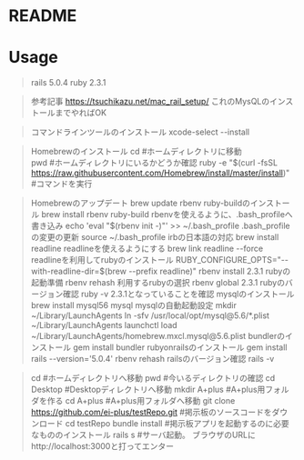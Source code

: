 # README

# Usage



> rails 5.0.4
> ruby 2.3.1



>参考記事
https://tsuchikazu.net/mac_rail_setup/
これのMysQLのインストールまでやればOK



>コマンドラインツールのインストール
xcode-select --install

>Homebrewのインストール
cd  #ホームディレクトリに移動 <br>
pwd #ホームディレクトリにいるかどうか確認
ruby -e "$(curl -fsSL https://raw.githubusercontent.com/Homebrew/install/master/install)"  #コマンドを実行

>Homebrewのアップデート
brew update
>rbenv ruby-buildのインストール
brew install rbenv ruby-build
>rbenvを使えるように、.bash_profileへ書き込み
echo 'eval "$(rbenv init -)"' >> ~/.bash_profile
>.bash_profileの変更の更新
source ~/.bash_profile
>irbの日本語の対応
brew install readline
>readlineを使えるようにする
brew link readline --force
>readlineを利用してrubyのインストール
RUBY_CONFIGURE_OPTS="--with-readline-dir=$(brew --prefix readline)"
rbenv install 2.3.1
>rubyの起動準備
rbenv rehash
>利用するrubyの選択
rbenv global 2.3.1
>rubyのバージョン確認
ruby -v
2.3.1となっていることを確認
>mysqlのインストール
brew install mysql56 mysql
>mysqlの自動起動設定
mkdir ~/Library/LaunchAgents 
ln -sfv /usr/local/opt/mysql\@5.6/*.plist ~/Library/LaunchAgents
launchctl load ~/Library/LaunchAgents/homebrew.mxcl.mysql\@5.6.plist 
>bundlerのインストール
gem install bundler
>rubyonrailsのインストール
gem install rails --version='5.0.4'
rbenv rehash
>railsのバージョン確認
rails -v



>cd #ホームディレクトリへ移動
>pwd #今いるディレクトリの確認
>cd Desktop #Desktopディレクトリへ移動
>mkdir A+plus #A+plus用フォルダを作る
>cd A+plus #A+plus用フォルダへ移動
>git clone https://github.com/ei-plus/testRepo.git #掲示板のソースコードをダウンロード
>cd testRepo
>bundle install #掲示板アプリを起動するのに必要なもののインストール
>rails s #サーバ起動。
>ブラウザのURLにhttp://localhost:3000と打ってエンター




